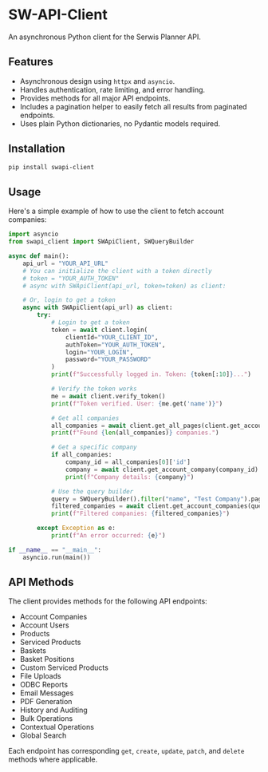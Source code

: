 # SW-API-Client

An asynchronous Python client for the Serwis Planner API.

## Features

-   Asynchronous design using `httpx` and `asyncio`.
-   Handles authentication, rate limiting, and error handling.
-   Provides methods for all major API endpoints.
-   Includes a pagination helper to easily fetch all results from paginated endpoints.
-   Uses plain Python dictionaries, no Pydantic models required.

## Installation

```bash
pip install swapi-client
```

## Usage

Here's a simple example of how to use the client to fetch account companies:

```python
import asyncio
from swapi_client import SWApiClient, SWQueryBuilder

async def main():
    api_url = "YOUR_API_URL"
    # You can initialize the client with a token directly
    # token = "YOUR_AUTH_TOKEN"
    # async with SWApiClient(api_url, token=token) as client:

    # Or, login to get a token
    async with SWApiClient(api_url) as client:
        try:
            # Login to get a token
            token = await client.login(
                clientId="YOUR_CLIENT_ID",
                authToken="YOUR_AUTH_TOKEN",
                login="YOUR_LOGIN",
                password="YOUR_PASSWORD"
            )
            print(f"Successfully logged in. Token: {token[:10]}...")

            # Verify the token works
            me = await client.verify_token()
            print(f"Token verified. User: {me.get('name')}")

            # Get all companies
            all_companies = await client.get_all_pages(client.get_account_companies)
            print(f"Found {len(all_companies)} companies.")

            # Get a specific company
            if all_companies:
                company_id = all_companies[0]['id']
                company = await client.get_account_company(company_id)
                print(f"Company details: {company}")

            # Use the query builder
            query = SWQueryBuilder().filter("name", "Test Company").page_limit(5)
            filtered_companies = await client.get_account_companies(query_builder=query)
            print(f"Filtered companies: {filtered_companies}")

        except Exception as e:
            print(f"An error occurred: {e}")

if __name__ == "__main__":
    asyncio.run(main())
```

## API Methods

The client provides methods for the following API endpoints:

-   Account Companies
-   Account Users
-   Products
-   Serviced Products
-   Baskets
-   Basket Positions
-   Custom Serviced Products
-   File Uploads
-   ODBC Reports
-   Email Messages
-   PDF Generation
-   History and Auditing
-   Bulk Operations
-   Contextual Operations
-   Global Search

Each endpoint has corresponding `get`, `create`, `update`, `patch`, and `delete` methods where applicable.
